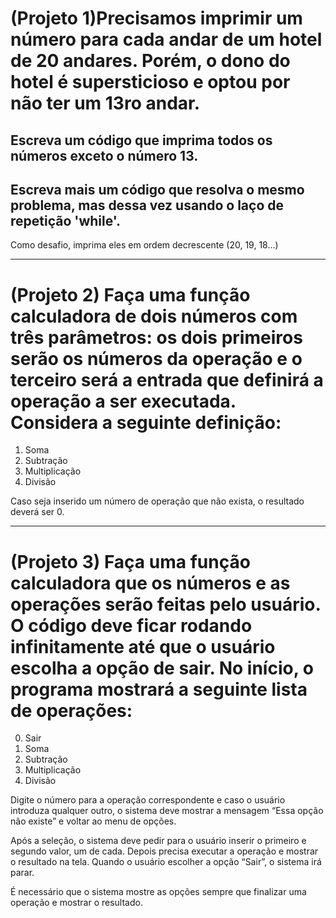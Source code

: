 # (Projeto 1)Precisamos imprimir um número para cada andar de um hotel de 20 andares. Porém, o dono do hotel é supersticioso e optou por não ter um 13ro andar.

## Escreva um código que imprima todos os números exceto o número 13.
## Escreva mais um código que resolva o mesmo problema, mas dessa vez usando o laço de repetição 'while'.
Como desafio, imprima eles em ordem decrescente (20, 19, 18...)

---

# (Projeto 2) Faça uma função calculadora de dois números com três parâmetros: os dois primeiros serão os números da operação e o terceiro será a entrada que definirá a operação a ser executada. Considera a seguinte definição:
1. Soma
2. Subtração
3. Multiplicação
4. Divisão

Caso seja inserido um número de operação que não exista, o resultado deverá ser 0.

---

# (Projeto 3) Faça uma função calculadora que os números e as operações serão feitas pelo usuário. O código deve ficar rodando infinitamente até que o usuário escolha a opção de sair. No início, o programa mostrará a seguinte lista de operações:

0. Sair
1. Soma
2. Subtração
3. Multiplicação
4. Divisão

Digite o número para a operação correspondente e caso o usuário introduza qualquer outro, o sistema deve mostrar a mensagem “Essa opção não existe” e voltar ao menu de opções.

Após a seleção, o sistema deve pedir para o usuário inserir o primeiro e segundo valor, um de cada. Depois precisa executar a operação e mostrar o resultado na tela. Quando o usuário escolher a opção “Sair”, o sistema irá parar.

É necessário que o sistema mostre as opções sempre que finalizar uma operação e mostrar o resultado. 
